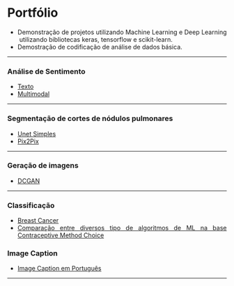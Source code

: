 # Portfólio
<ul>
	<li style="text-align:justify">Demonstra&ccedil;&atilde;o de projetos utilizando&nbsp;Machine Learning&nbsp;e Deep Learning &nbsp;utilizando bibliotecas keras, tensorflow e scikit-learn.&nbsp;</li>
	<li style="text-align:justify">Demostra&ccedil;&atilde;o de codifica&ccedil;&atilde;o de&nbsp;an&aacute;lise de dados b&aacute;sica.</li>
</ul>

<hr />

<h3>Análise de Sentimento</h3>
<ul>
	<li style="text-align:justify"><a href="https://github.com/Sivirino01/portifolio/tree/main/Analise%20de%20Sentimento/IMDB%20Movie%20Ratings%20Sentiment%20Analysis">Texto</a></li>
	<li style="text-align:justify"><a href="https://github.com/Sivirino01/portifolio/tree/main/Analise%20de%20Sentimento/Twitter%20Multimodal">Multimodal</a>
	</li>
</ul>



<hr />
<h3>Segmentação de cortes de nódulos pulmonares</h3>
<ul>
	<li style="text-align:justify"><a href="https://github.com/Sivirino01/portifolio/blob/main/N%C3%B3dulos%20Pulmonares/Segmentacao%20Unet%20Basico.ipynb">Unet Simples</a></li>
	<li style="text-align:justify"><a href="https://github.com/Sivirino01/portifolio/blob/main/N%C3%B3dulos%20Pulmonares/Segmentacao%20com%20pixtopix.ipynb">Pix2Pix</a>
	</li>
</ul>



<hr />

<h3>Geração de imagens</h3>
<ul>
	<li style="text-align:justify"><a href="https://github.com/Sivirino01/portifolio/blob/main/N%C3%B3dulos%20Pulmonares/DCGAN.ipynb">DCGAN</a></li>
</ul>


<hr />

<h3>Classificação</h3>
<ul>
	<li style="text-align:justify"><a href="https://github.com/Sivirino01/portifolio/blob/main/Kaggle/Breast%20Cancer%20Dataset/breast-cancer.ipynb">Breast Cancer</a></li>
	<li style="text-align:justify"><a href="https://github.com/Sivirino01/portifolio/blob/main/Resid%C3%AAncia%20Vis%C3%A3o%20Computacional/Projetos%20Aprendizagem%20de%20M%C3%A1quina/Experimento%20com%20ML.ipynb">Comparação entre diversos tipo de algoritmos de ML na base Contraceptive Method Choice</a></li>	
	
</ul>

<h3>Image Caption</h3>
<ul>
	<li style="text-align:justify"><a href="https://portuguese-image-captioning.github.io/portuguese.image.captioning.github.io/">Image Caption em Português</a></li>	
	
</ul>


<hr />



